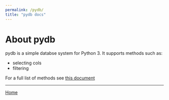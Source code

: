 ```yaml
---
permalink: /pydb/
title: "pydb docs"
---
```

# About pydb
pydb is a simple databse system for Python 3. It supports methods such as:
 * selecting cols
 * filtering

For a full list of methods see [this document](methods)

---
[Home](../)